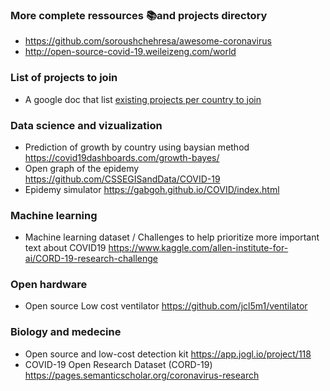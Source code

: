 
### More complete ressources 📚and projects directory 

* https://github.com/soroushchehresa/awesome-coronavirus
* http://open-source-covid-19.weileizeng.com/world


### List of projects to join

* A google doc that list [existing projects per country to join](https://docs.google.com/document/u/1/d/e/2PACX-1vS2p8BPJ5d0WcHxRAB0BWCv6fY2lgZPVanfZNqOX4z2e00cOEwPIWhlO5ZNlPb5Fe2Pva_c74leKrR2/pub)

### Data science  and vizualization
 
* Prediction of growth by country using baysian method https://covid19dashboards.com/growth-bayes/ 
* Open graph of the epidemy https://github.com/CSSEGISandData/COVID-19
* Epidemy simulator https://gabgoh.github.io/COVID/index.html

### Machine learning 

* Machine learning dataset / Challenges to help prioritize more important text about COVID19 https://www.kaggle.com/allen-institute-for-ai/CORD-19-research-challenge 

### Open hardware 

* Open source Low cost ventilator https://github.com/jcl5m1/ventilator


### Biology and medecine 

* Open source and low-cost detection kit https://app.jogl.io/project/118
* COVID-19 Open Research Dataset (CORD-19)	https://pages.semanticscholar.org/coronavirus-research

